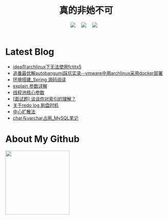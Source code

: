 # <div align="center"> 真的非她不可 </div>

<!-- 个人资料徽标 -->

<div align="center">
  <a href="https://lanfunoe.github.io"><img src="https://img.shields.io/badge/website-%E4%B8%AA%E4%BA%BA%E7%BD%91%E7%AB%99-blue"></a>&emsp;
  <a href="https://blog.csdn.net/m0_58454316"><img src="https://img.shields.io/badge/CSDN-%E5%8D%9A%E5%AE%A2-c32136"></a>&emsp;
  <a href="https://space.bilibili.com/280201147"><img src="https://img.shields.io/badge/bilibili-B%E7%AB%99-ff69b4"></a>&emsp;
<!-- 访客数统计徽标 -->
<!--   <img src="https://visitor-badge.glitch.me/badge?page_id=lanfunoe" alt="访客统计" /> -->
</div>
  



<br>

# Latest Blog 

<!-- BLOG-POST-LIST:START -->
- [idea在archlinux下无法使用fctitx5](https://blog.csdn.net/m0_58454316/article/details/136813393)
- [追番最优解autobangumi踩坑实录--vmware中用archlinux采用docker部署](https://blog.csdn.net/m0_58454316/article/details/136071373)
- [环境搭建_Spring 源码阅读](https://blog.csdn.net/m0_58454316/article/details/129389804)
- [explain 参数详解](https://blog.csdn.net/m0_58454316/article/details/129234221)
- [线程池核心参数](https://blog.csdn.net/m0_58454316/article/details/129216575)
- [[面试题] 谈谈你对索引的理解？](https://blog.csdn.net/m0_58454316/article/details/128749442)
- [关于redo log 刷盘时机](https://blog.csdn.net/m0_58454316/article/details/128746170)
- [中心扩散法](https://blog.csdn.net/m0_58454316/article/details/127741822)
- [char与varchar占用_MySQL笔记](https://blog.csdn.net/m0_58454316/article/details/127715587)
<!-- BLOG-POST-LIST:END -->

# About My Github

<div style="display: flex;">
    <div style="flex: 1;">
        <img height='200' src="https://github-readme-stats.vercel.app/api?username=lanfunoe&show_icons=true&theme=tokyonight" />
    </div>
    <div style="flex: 1;"></div> <!-- 右侧空白 -->
</div>





